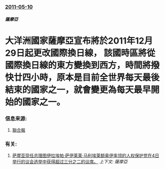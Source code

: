 ### [2011-05-10](/zh/news/2011/05/10/index.md)

##### 薩摩亞
# 大洋洲國家薩摩亞宣布將於2011年12月29日起更改國際換日線， 該國時區將從國際換日線的東方變換到西方，時間將撥快廿四小時，原本是目前全世界每天最後結束的國家之一，就會變更為每天最早開始的國家之一。




### 信息来源:

1. [聯合報](https://web.archive.org/web/20110513003127/http://udn.com/NEWS/WORLD/WOR3/6326609.shtml)

### 有关:

1. [萨摩亚现任总理图伊拉埃帕·萨伊莱莱·马利埃莱额奥伊率领的人权保护党在4日举行的议会选举中获得超过三分之二的议席。](/zh/news/2011/03/5/萨摩亚现任总理图伊拉埃帕-萨伊莱莱-马利埃莱额奥伊率领的人权保护党在4日举行的议会选举中获得超过三分之二的议席.md) _上下文: 薩摩亞_
